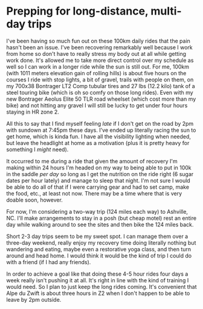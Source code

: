 # Prepping for long-distance, multi-day trips

I've been having so much fun out on these 100km daily rides that the pain hasn't been an issue. I've been recovering remarkably well because I work from home so don't have to really stress my body out at all while getting work done. It's allowed me to take more direct control over my schedule as well so I can work in a longer ride while the sun is still out. For me, 100km (with 1011 meters elevation gain of rolling hills) is about five hours on the courses I ride with stop lights, a bit of gravel, trails with people on them, on my 700x38 Bontrager LT2 Comp tubular tires and 27 lbs (12.2 kilo) tank of a steel touring bike (which is oh so comfy on those long rides). Even with my new Bontrager Aeolus Elite 50 TLR road wheelset (which cost more than my bike) and not hitting any gravel I will still be lucky to get under four hours staying in HR zone 2. 

All this to say that I find myself feeling *late* if I don't get on the road by 2pm with sundown at 7:45pm these days. I've ended up literally racing the sun to get home, which is kinda fun. I have all the visibility lighting when needed, but leave the headlight at home as a motivation (plus it is pretty heavy for something I *might* need).

It occurred to me during a ride that given the amount of recovery I'm making within 24 hours I'm headed on my way to being able to put in 100k in the saddle *per day* so long as I get the nutrition on the ride right (6 sugar dates per hour lately) and manage to sleep that night. I'm not sure I would be able to do all of that if I were carrying gear and had to set camp, make the food, etc., at least not now. There may be a time where that is very doable soon, however.

For now, I'm considering a two-way trip (124 miles each way) to Ashville, NC. I'll make arrangements to stay in a posh (but cheap motel) rest an entire day while walking around to see the sites and then bike the 124 miles back. 

Short 2-3 day trips seem to be my sweet spot. I can manage them over a three-day weekend, really enjoy my recovery time doing literally nothing but wandering and eating, maybe even a restorative yoga class, and then turn around and head home. I would think it would be the kind of trip I could do with a friend (if I had any friends).

In order to achieve a goal like that doing these 4-5 hour rides four days a week really isn't pushing it at all. It's right in line with the kind of training I would need. So I plan to just keep the long rides coming. It's convenient that Alpe du Zwift is about three hours in Z2 when I don't happen to be able to leave by 2pm outside.
